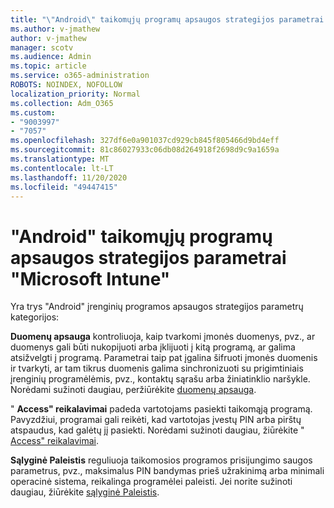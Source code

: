 ```yaml
---
title: "\"Android\" taikomųjų programų apsaugos strategijos parametrai \"Microsoft Intune\""
ms.author: v-jmathew
author: v-jmathew
manager: scotv
ms.audience: Admin
ms.topic: article
ms.service: o365-administration
ROBOTS: NOINDEX, NOFOLLOW
localization_priority: Normal
ms.collection: Adm_O365
ms.custom:
- "9003997"
- "7057"
ms.openlocfilehash: 327df6e0a901037cd929cb845f805466d9bd4eff
ms.sourcegitcommit: 81c86027933c06db08d264918f2698d9c9a1659a
ms.translationtype: MT
ms.contentlocale: lt-LT
ms.lasthandoff: 11/20/2020
ms.locfileid: "49447415"
---
```

# <a name="android-app-protection-policy-settings-in-microsoft-intune"></a>"Android" taikomųjų programų apsaugos strategijos parametrai "Microsoft Intune"

Yra trys "Android" įrenginių programos apsaugos strategijos parametrų kategorijos:

**Duomenų apsauga** kontroliuoja, kaip tvarkomi įmonės duomenys, pvz., ar duomenys gali būti nukopijuoti arba įklijuoti į kitą programą, ar galima atsižvelgti į programą. Parametrai taip pat įgalina šifruoti įmonės duomenis ir tvarkyti, ar tam tikrus duomenis galima sinchronizuoti su prigimtiniais įrenginių programėlėmis, pvz., kontaktų sąrašu arba žiniatinklio naršykle. Norėdami sužinoti daugiau, peržiūrėkite [duomenų apsauga](https://go.microsoft.com/fwlink/?linkid=2135259).

" **Access" reikalavimai** padeda vartotojams pasiekti taikomąją programą. Pavyzdžiui, programai gali reikėti, kad vartotojas įvestų PIN arba pirštų atspaudus, kad galėtų jį pasiekti. Norėdami sužinoti daugiau, žiūrėkite " [Access" reikalavimai](https://go.microsoft.com/fwlink/?linkid=2135260).

**Sąlyginė Paleistis** reguliuoja taikomosios programos prisijungimo saugos parametrus, pvz., maksimalus PIN bandymas prieš užrakinimą arba minimali operacinė sistema, reikalinga programėlei paleisti. Jei norite sužinoti daugiau, žiūrėkite [sąlyginė Paleistis](https://go.microsoft.com/fwlink/?linkid=2135507).
